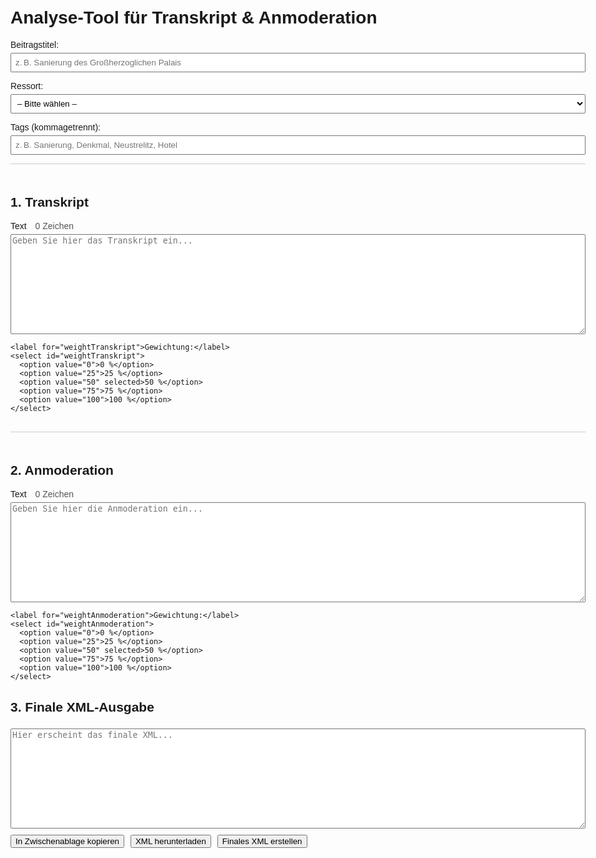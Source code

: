 <!DOCTYPE html>
<html lang="de">
<head>
  <meta charset="UTF-8" />
  <title>Analyse-Tool für TV-Beiträge (Finale XML mit KI-Anweisung)</title>
  <style>
    body { font-family: Arial, sans-serif; max-width: 960px; margin: auto; padding: 20px; }
    textarea { width: 100%; height: 160px; font-family: monospace; margin-top: 5px; }
    select, input[type="text"] { width: 100%; margin-top: 5px; padding: 6px; }
    .analyse-block { margin-bottom: 30px; border-top: 1px solid #ccc; padding-top: 20px; }
    .button-group { margin-top: 10px; display: flex; gap: 10px; flex-wrap: wrap; }
    label span { font-weight: normal; font-size: 14px; margin-left: 10px; color: #555; }
  </style>
</head>
<body>
  <h1>Analyse-Tool für Transkript & Anmoderation</h1>

  <label for="beitragstitel">Beitragstitel:</label>
  <input type="text" id="beitragstitel" placeholder="z. B. Sanierung des Großherzoglichen Palais" />

  <label for="ressort">Ressort:</label>
  <select id="ressort">
    <option value="">– Bitte wählen –</option>
    <option>Politik</option>
    <option>Wirtschaft</option>
    <option>Kultur</option>
    <option>Sport</option>
    <option>Wissen</option>
    <option>Gesellschaft</option>
    <option>Panorama</option>
    <option>Digitales</option>
    <option>Verbraucher</option>
    <option>Gesundheit</option>
    <option>Bildung</option>
    <option>Umwelt</option>
    <option>Verkehr</option>
    <option>Justiz</option>
    <option>Ausland</option>
  </select>

  <label for="tags">Tags (kommagetrennt):</label>
  <input type="text" id="tags" placeholder="z. B. Sanierung, Denkmal, Neustrelitz, Hotel" />

  <!-- TRANSKRIPT -->
  <div class="analyse-block">
    <h2>1. Transkript</h2>
    <label for="transkript">Text <span id="charCountTranskript">0 Zeichen</span></label>
    <textarea id="transkript" placeholder="Geben Sie hier das Transkript ein..."></textarea>

    <label for="weightTranskript">Gewichtung:</label>
    <select id="weightTranskript">
      <option value="0">0 %</option>
      <option value="25">25 %</option>
      <option value="50" selected>50 %</option>
      <option value="75">75 %</option>
      <option value="100">100 %</option>
    </select>
  </div>

  <!-- ANMODERATION -->
  <div class="analyse-block">
    <h2>2. Anmoderation</h2>
    <label for="anmoderation">Text <span id="charCountAnmoderation">0 Zeichen</span></label>
    <textarea id="anmoderation" placeholder="Geben Sie hier die Anmoderation ein..."></textarea>

    <label for="weightAnmoderation">Gewichtung:</label>
    <select id="weightAnmoderation">
      <option value="0">0 %</option>
      <option value="25">25 %</option>
      <option value="50" selected>50 %</option>
      <option value="75">75 %</option>
      <option value="100">100 %</option>
    </select>
  </div>

  <!-- FINALE XML -->
  <h2>3. Finale XML-Ausgabe</h2>
  <textarea id="finalXml" placeholder="Hier erscheint das finale XML..."></textarea>
  <div class="button-group">
    <button onclick="copyToClipboard()">In Zwischenablage kopieren</button>
    <button onclick="downloadXML()">XML herunterladen</button>
    <button onclick="generateFinalXML()">Finales XML erstellen</button>
  </div>

  <script>
    const transkriptInput = document.getElementById("transkript");
    const anmoderationInput = document.getElementById("anmoderation");
    const finalXmlOutput = document.getElementById("finalXml");

    transkriptInput.addEventListener("input", () => updateCharCount("transkript"));
    anmoderationInput.addEventListener("input", () => updateCharCount("anmoderation"));

    function updateCharCount(type) {
      const input = document.getElementById(type);
      const count = input.value.length;
      document.getElementById("charCount" + capitalize(type)).textContent = `${count} Zeichen`;
    }

    function capitalize(str) {
      return str.charAt(0).toUpperCase() + str.slice(1);
    }

    function escapeXml(unsafe) {
      return unsafe
        .replace(/&/g, "&amp;")
        .replace(/</g, "&lt;")
        .replace(/>/g, "&gt;")
        .replace(/"/g, "&quot;")
        .replace(/'/g, "&apos;");
    }

    function generateTimestamp() {
      const now = new Date();
      return now.toLocaleDateString("de-DE") + " " + now.toLocaleTimeString("de-DE");
    }

    function generateFinalXML() {
      const titel = escapeXml(document.getElementById("beitragstitel").value.trim());
      const ressort = escapeXml(document.getElementById("ressort").value);
      const tags = escapeXml(document.getElementById("tags").value.trim());

      const transkript = escapeXml(transkriptInput.value.trim());
      const anmoderation = escapeXml(anmoderationInput.value.trim());
      const weightT = document.getElementById("weightTranskript").value;
      const weightA = document.getElementById("weightAnmoderation").value;

      const timestamp = generateTimestamp();

      const xml = `<?xml version="1.0" encoding="UTF-8"?>
<online-ausgabe version="1.0">
  <quelle>
    <id>beitrag-${timestamp}</id>
    <art>TV-Beitrag</art>
    <titel>${titel}</titel>
    <themenvorgabe>
      <ressort>${ressort}</ressort>
      <tags>${tags}</tags>
    </themenvorgabe>
    <analysearten>
      <transkript gewichtung="${weightT}">
        <originaltext>${transkript}</originaltext>
        <analyse>
          <schritt nummer="2">Zentrale Fakten</schritt>
          <schritt nummer="3">Zentrales Thema</schritt>
          <schritt nummer="4">Informative Absicht</schritt>
          <schritt nummer="5">Beteiligte Personen oder Institutionen</schritt>
        </analyse>
      </transkript>
      <anmoderation gewichtung="${weightA}">
        <originaltext>${anmoderation}</originaltext>
        <analyse>
          <schritt nummer="2">Sprachlich-inhaltliche Analyse</schritt>
          <schritt nummer="3">Zentrale Fakten</schritt>
          <schritt nummer="4">Zentrales Thema</schritt>
          <schritt nummer="5">Informative Absicht</schritt>
          <schritt nummer="6">Prognose: Worum könnte es im Beitrag gehen?</schritt>
        </analyse>
      </anmoderation>
    </analysearten>
  </quelle>

  <editorial-metadata>
    <ueberschrift länge-max="60"></ueberschrift>
    <kurzbeschreibung länge-max="150"></kurzbeschreibung>
    <seo>
      <keywords max="10">
        <keyword></keyword>
      </keywords>
      <themen max="5">
        <thema></thema>
      </themen>
    </seo>
  </editorial-metadata>
</online-ausgabe>`;

      finalXmlOutput.value = xml;
    }

    function copyToClipboard() {
      finalXmlOutput.select();
      document.execCommand("copy");
    }

    function downloadXML() {
      const blob = new Blob([finalXmlOutput.value], { type: "application/xml" });
      const url = URL.createObjectURL(blob);
      const a = document.createElement("a");
      a.href = url;
      a.download = "finale-online-ausgabe.xml";
      a.click();
      URL.revokeObjectURL(url);
    }
  </script>
</body>
</html>
